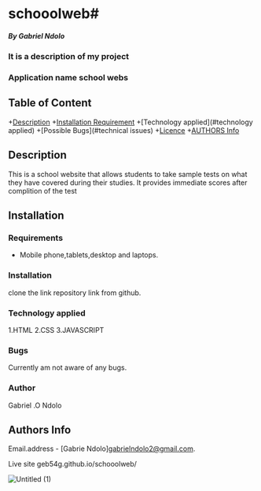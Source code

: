 # schooolweb# 
 
 ##### By Gabriel Ndolo
 
 ### It is a description of my project
 
 ### Application name school webs
 
 ## Table of Content
 
 +[Description](#description)
 +[Installation Requirement](#Installation)
 +[Technology applied](#technology applied)
 +[Possible Bugs](#technical issues)
 +[Licence](licence)
 +[AUTHORS Info](author-Info)
 
 ## Description
 This is a school website that allows students to take sample tests on what they have covered during their studies.
 It provides immediate scores after complition of the test
 
 
 
 
 ## Installation
 
 ### Requirements
 
 + Mobile phone,tablets,desktop and laptops.
 
 ### Installation
 clone the link repository link from github.
 
 ### Technology applied
 
 1.HTML
 2.CSS 
 3.JAVASCRIPT
 
 ### Bugs
 Currently am not aware of any bugs.
 
 ### Author
 Gabriel .O Ndolo
 
 ## Authors Info
 Email.address - [Gabrie Ndolo]gabrielndolo2@gmail.com.
 
 Live site geb54g.github.io/schooolweb/
 
![Untitled (1)](https://user-images.githubusercontent.com/98159761/152702144-13125a07-9915-4d5e-a125-89e6fe43476a.png)

